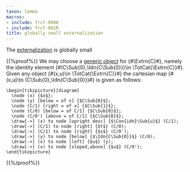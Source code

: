 ```yaml
---
taxon: lemma
macros:
- include: frct-000A
- include: frct-001R
title: globally small externalization
---
```


The [externalization](frct-001R) is globally small

{{%proof%}}
We may choose a [generic object](frct-000K) for {#\Extrn{C}#}, namely the identity element {#(C\Sub{0},\Idn{C\Sub{0}})\in \TotCat{\Extrn{C}}#}. Given any object {#(x,u)\in \TotCat{\Extrn{C}}#} the cartesian map {#(x,u)\to (C\Sub{0},\Idn{C\Sub{0}})#} is given as follows:
```render-latex
\begin{tikzpicture}[diagram]
  \node (x) {$x$};
  \node (y) [below = of x] {$C\Sub{0}$};
  \node (C/1) [right = of x] {$C\Sub{1}$};
  \node (C/0) [below = of C/1] {$C\Sub{0}$};
  \node (C/0') [above = of C/1] {$C\Sub{0}$};
  \draw[->] (x) to node [upright desc] {$\Con{idn}\Sub{u}$} (C/1);
  \draw[->] (C/1) to node [right] {$t$} (C/0);
  \draw[->] (C/1) to node [right] {$s$} (C/0');
  \draw[->] (y) to node [below] {$\Idn{C\Sub{0}}$} (C/0);
  \draw[->] (x) to node [left] {$u$} (y);
  \draw[->] (x) to node [sloped,above] {$u$} (C/0');
\end{tikzpicture}
```
{{%/proof%}}
